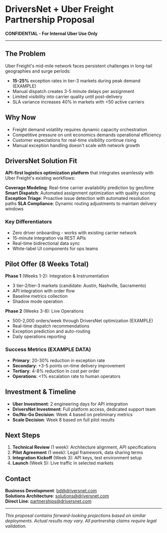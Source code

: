 # DriversNet + Uber Freight Partnership Proposal

**CONFIDENTIAL - For Internal Uber Use Only**

---

## The Problem
Uber Freight's mid-mile network faces persistent challenges in long-tail geographies and surge periods:
- **15-25%** exception rates in tier-3 markets during peak demand (EXAMPLE)
- Manual dispatch creates 3-5 minute delays per assignment
- Limited visibility into carrier quality until post-delivery
- SLA variance increases 40% in markets with <50 active carriers

## Why Now
- Freight demand volatility requires dynamic capacity orchestration
- Competitive pressure on unit economics demands operational efficiency
- Customer expectations for real-time visibility continue rising
- Manual exception handling doesn't scale with network growth

## DriversNet Solution Fit
**API-first logistics optimization platform** that integrates seamlessly with Uber Freight's existing workflows:

**Coverage Modeling**: Real-time carrier availability prediction by geo/time
**Smart Dispatch**: Automated assignment optimization with quality scoring  
**Exception Triage**: Proactive issue detection with automated resolution paths
**SLA Compliance**: Dynamic routing adjustments to maintain delivery windows

### Key Differentiators
- Zero driver onboarding - works with existing carrier network
- 15-minute integration via REST APIs
- Real-time bidirectional data sync
- White-label UI components for ops teams

## Pilot Offer (8 Weeks Total)

**Phase 1** (Weeks 1-2): Integration & Instrumentation
- 3 tier-2/tier-3 markets (candidate: Austin, Nashville, Sacramento)
- API integration with order flow
- Baseline metrics collection
- Shadow mode operation

**Phase 2** (Weeks 3-8): Live Operations
- 500-2,000 orders/week through DriversNet optimization (EXAMPLE)
- Real-time dispatch recommendations
- Exception prediction and auto-routing
- Daily operations reporting

### Success Metrics (EXAMPLE DATA)
- **Primary**: 20-30% reduction in exception rate
- **Secondary**: +3-5 points on-time delivery improvement
- **Tertiary**: 4-8% reduction in cost per order
- **Operations**: <1% escalation rate to human operators

## Investment & Timeline
- **Uber Investment**: 2 engineering days for API integration
- **DriversNet Investment**: Full platform access, dedicated support team
- **Go/No-Go Decision**: Week 4 based on preliminary metrics
- **Scale Decision**: Week 8 based on full pilot results

## Next Steps
1. **Technical Review** (1 week): Architecture alignment, API specifications
2. **Pilot Agreement** (1 week): Legal framework, data sharing terms
3. **Integration Kickoff** (Week 3): API keys, test environment setup
4. **Launch** (Week 5): Live traffic in selected markets

## Contact
**Business Development**: bd@driversnet.com  
**Solutions Architecture**: solutions@driversnet.com  
**Direct Line**: partnerships@driversnet.com

---
*This proposal contains forward-looking projections based on similar deployments. Actual results may vary. All partnership claims require legal validation.*